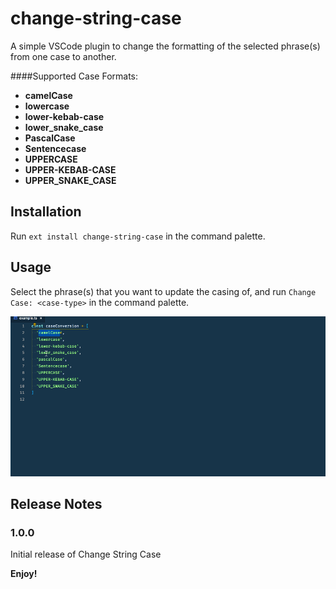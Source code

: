 # change-string-case

A simple VSCode plugin to change the formatting of the selected phrase(s) from one case to another.

####Supported Case Formats:
  - **camelCase**
  - **lowercase**
  - **lower-kebab-case**
  - **lower_snake_case**
  - **PascalCase**
  - **Sentencecase**
  - **UPPERCASE**
  - **UPPER-KEBAB-CASE**
  - **UPPER_SNAKE_CASE**

## Installation

Run `ext install change-string-case` in the command palette.

## Usage

Select the phrase(s) that you want to update the casing of, and run `Change Case: <case-type>` in the command palette.

![Usage](./code-gif.gif)


<!--
## Known Issues

Calling out known issues can help limit users opening duplicate issues against your extension. -->

## Release Notes

### 1.0.0

Initial release of Change String Case


**Enjoy!**
